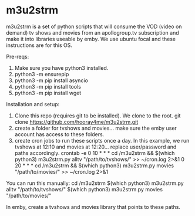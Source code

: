 # m3u2strm
m3u2strm is a set of python scripts that will consume the VOD (video on demand) tv shows and movies from an apollogroup.tv subscription and make it into libraries useable by emby. We use ubuntu focal and these instructions are for this OS.

Pre-reqs:
1. Make sure you have python3 installed.
2. python3 -m ensurepip
3. python3 -m pip install asyncio
4. python3 -m pip install tools
5. python3 -m pip install wget

Installation and setup:
1. Clone this repo (requires git to be installed). We clone to the root.
git clone https://github.com/hooray4me/m3u2strm.git
2. create a folder for tvshows and movies... make sure the emby user account has access to these folders.
3. create cron jobs to run these scripts once a day. In this example, we run tvshows at 12:10 and movies at 12:20... replace user/password and paths accordingly.
crontab -e
0 10 * * * cd /m3u2strm && $(which python3) m3u2strm.py <apollo user> <apollo password> alltv "/path/to/tvshows/" >> ~/cron.log 2>&1
0 20 * * * cd /m3u2strm && $(which python3) m3u2strm.py <apollo user> <apollo password> movies "/path/to/movies/" >> ~/cron.log 2>&1
  
You can run this manually:
cd /m3u2strm
$(which python3) m3u2strm.py <apollo user> <apollo password> alltv "/path/to/tvshows/"
$(which python3) m3u2strm.py <apollo user> <apollo password> movies "/path/to/movies/"
  
In emby, create a tvshows and movies library that points to these paths.
